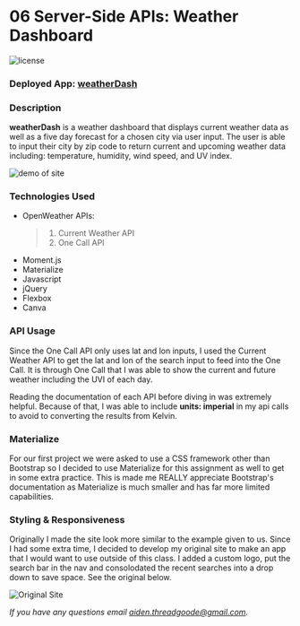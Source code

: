 # 06 Server-Side APIs: Weather Dashboard
![license](https://img.shields.io/github/license/a-thread/Weather-API-Aiden)

### Deployed App: [weatherDash](https://a-thread.github.io/weatherDash/)

### Description
**weatherDash** is a weather dashboard that displays current weather data as well as a five day forecast for a chosen city via user input. The user is able to input their city by zip code to return current and upcoming weather data including: temperature, humidity, wind speed, and UV index. 

![demo of site](/assets/images/demo-nl.gif)

### Technologies Used
- OpenWeather APIs:
  >1. Current Weather API
  >2. One Call API
- Moment.js
- Materialize
- Javascript
- jQuery
- Flexbox
- Canva

### API Usage
Since the One Call API only uses lat and lon inputs, I used the Current Weather API to get the lat and lon of the search input to feed into the One Call. It is through One Call that I was able to show the current and future weather including the UVI of each day. 

Reading the documentation of each API before diving in was extremely helpful. Because of that, I was able to include **units: imperial** in my api calls to avoid to converting the results from Kelvin.

### Materialize
For our first project we were asked to use a CSS framework other than Bootstrap so I decided to use Materialize for this assignment as well to get in some extra practice. This is made me REALLY appreciate Bootstrap's documentation as Materialize is much smaller and has far more limited capabilities. 

### Styling & Responsiveness
Originally I made the site look more similar to the example given to us. Since I had some extra time, I decided to develop my original site to make an app that I would want to use outside of this class. I added a custom logo, put the search bar in the nav and consolodated the recent searches into a drop down to save space. See the original below.

![Original Site](assets/images/site1.gif)

*If you have any questions email [aiden.threadgoode@gmail.com](mailto:aiden.threadgoode@gmail.com).*
